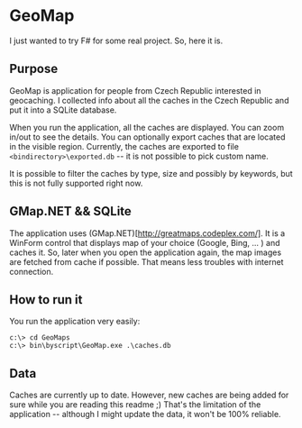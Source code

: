 GeoMap
=============

I just wanted to try F# for some real project. So, here it is.

Purpose
-------

GeoMap is application for people from Czech Republic interested in geocaching. I collected info about all the caches in the Czech Republic and put it into a SQLite database.

When you run the application, all the caches are displayed. You can zoom in/out to see the details. You can optionally export caches that are located in the visible region. Currently, the caches are exported to file `<bindirectory>\exported.db` -- it is not possible to pick custom name.

It is possible to filter the caches by type, size and possibly by keywords, but this is not fully supported right now.

GMap.NET && SQLite
------

The application uses (GMap.NET)[http://greatmaps.codeplex.com/]. It is a WinForm control that displays map of your choice (Google, Bing, ... ) and caches it. So, later when you open the application again, the map images are fetched from cache if possible. That means less troubles with internet connection.

How to run it
-------------

You run the application very easily: 

    c:\> cd GeoMaps
    c:\> bin\byscript\GeoMap.exe .\caches.db
    
Data
----

Caches are currently up to date. However, new caches are being added for sure while you are reading this readme ;) That's the limitation of the application -- although I might update the data, it won't be 100% reliable.